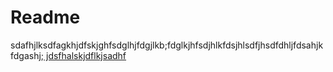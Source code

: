 # Readme
sdafhjlksdfagkhjdfskjghfsdglhjfdgjlkb;fdglkjhfsdjhlkfdsjhlsdfjhsdfdhljfdsahjkfdgashj;[
jdsfhalskjdflkjsadhf
]()
